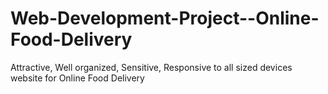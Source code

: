 # Web-Development-Project--Online-Food-Delivery
Attractive, Well organized, Sensitive, Responsive to all sized devices website for Online Food Delivery
